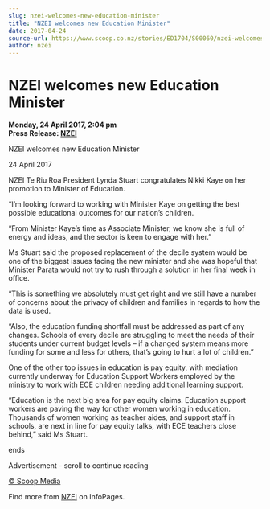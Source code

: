 ```yaml
---
slug: nzei-welcomes-new-education-minister
title: "NZEI welcomes new Education Minister"
date: 2017-04-24
source-url: https://www.scoop.co.nz/stories/ED1704/S00060/nzei-welcomes-new-education-minister.htm
author: nzei
---
```

NZEI welcomes new Education Minister
====================================

**Monday, 24 April 2017, 2:04 pm**  
**Press Release: [NZEI](https://info.scoop.co.nz/NZEI)**

NZEI welcomes new Education Minister

24 April 2017

NZEI Te Riu Roa President Lynda Stuart congratulates Nikki Kaye on her promotion to Minister of Education.

“I’m looking forward to working with Minister Kaye on getting the best possible educational outcomes for our nation’s children.

“From Minister Kaye’s time as Associate Minister, we know she is full of energy and ideas, and the sector is keen to engage with her.”

Ms Stuart said the proposed replacement of the decile system would be one of the biggest issues facing the new minister and she was hopeful that Minister Parata would not try to rush through a solution in her final week in office.

“This is something we absolutely must get right and we still have a number of concerns about the privacy of children and families in regards to how the data is used.

“Also, the education funding shortfall must be addressed as part of any changes. Schools of every decile are struggling to meet the needs of their students under current budget levels – if a changed system means more funding for some and less for others, that’s going to hurt a lot of children.”

One of the other top issues in education is pay equity, with mediation currently underway for Education Support Workers employed by the ministry to work with ECE children needing additional learning support.

“Education is the next big area for pay equity claims. Education support workers are paving the way for other women working in education. Thousands of women working as teacher aides, and support staff in schools, are next in line for pay equity talks, with ECE teachers close behind,” said Ms Stuart.

  
ends

Advertisement - scroll to continue reading





[© Scoop Media](http://www.scoop.co.nz/about/terms.html)

Find more from [NZEI](https://info.scoop.co.nz/NZEI) on InfoPages.